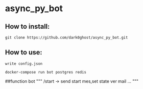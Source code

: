 # async_py_bot


## How to install:
	git clone https://github.com/dark0ghost/async_py_bot.git

## How to use:
```
write config.json

docker-compose run bot postgres redis 
```

##function bot
"""
/start -> send start mes,set state ver mail
...
"""
 
 
  

